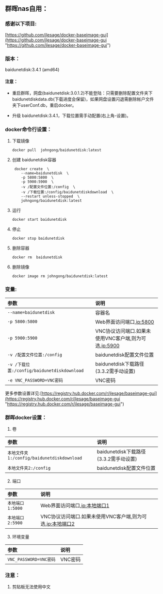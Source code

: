 ## 群晖nas自用：

### 感谢以下项目:

[https://github.com/jlesage/docker-baseimage-gui](https://github.com/jlesage/docker-baseimage-gui "https://github.com/jlesage/docker-baseimage-gui")                                       


### 版本：
    
   baidunetdisk:3.4.1 (amd64)
   
#### 注意：
   
   * 重启群晖，网盘(baidunetdisk:3.0.1.2)不能登陆：只需要删除配置文件夹下baidunetdiskdata.db(下载进度会保留)，如果网盘设置闪退需删除帐户文件夹下userConf.db，重启docker。
   
   * 升级 baidunetdisk:3.4.1，下载位置需手动配置(右上角-设置)。

### docker命令行设置：

1. 下载镜像

       docker pull  johngong/baidunetdisk:latest


2. 创建 baidunetdisk容器

        docker create  \
           --name=baidunetdisk  \
           -p 5800:5800  \
           -p 5900:5900  \
           -v /配置文件位置:/config  \
           -v /下载位置:/config/baidunetdiskdownload  \
           --restart unless-stopped  \
           johngong/baidunetdisk:latest
           
          


3. 运行

       docker start baidunetdisk

4. 停止

       docker stop baidunetdisk

5. 删除容器

       docker rm  baidunetdisk

6. 删除镜像

       docker image rm johngong/baidunetdisk:latest

### 变量:

|参数|说明|
|:-|:-|
| `--name=baidunetdisk` |容器名|
| `-p 5800:5800` |Web界面访问端口,[ip:5800](ip:5800)|
| `-p 5900:5900` |VNC协议访问端口.如果未使用VNC客户端,则为可选,[ip:5900](ip:5900)|
| `-v /配置文件位置:/config` |baidunetdisk配置文件位置|
| `-v /下载位置:/config/baidunetdiskdownload` |baidunetdisk下载路径(3.3.2需手动设置)|
| `-e VNC_PASSWORD=VNC密码` |VNC密码|

更多参数设置详见:[https://registry.hub.docker.com/r/jlesage/baseimage-gui](https://registry.hub.docker.com/r/jlesage/baseimage-gui "https://registry.hub.docker.com/r/jlesage/baseimage-gui")                                     


### 群晖docker设置：

1. 卷

|参数|说明|
|:-|:-|
| `本地文件夹1:/config/baidunetdiskdownload` |baidunetdisk下载路径(3.3.2需手动设置)|
| `本地文件夹2:/config` |baidunetdisk配置文件位置|

2. 端口

|参数|说明|
|:-|:-|
| `本地端口1:5800`  |Web界面访问端口,[ip:本地端口1](ip:本地端口1)|
| `本地端口2:5900`  |VNC协议访问端口.如果未使用VNC客户端,则为可选,[ip:本地端口2](ip:本地端口2)|

3. 环境变量

|参数|说明|
|:-|:-|
| `VNC_PASSWORD=VNC密码` |VNC密码|

### 注意：

1. 剪贴板无法使用中文
